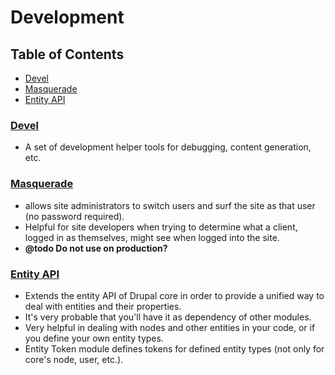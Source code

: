 # Development

## Table of Contents

  - [Devel](#devel)
  - [Masquerade](#masquarade)
  - [Entity API](#entity-api)

### [Devel](https://www.drupal.org/project/devel)

  - A set of development helper tools for debugging, content generation, etc.

### [Masquerade](https://www.drupal.org/project/masquerade)

  - allows site administrators to switch users and surf the site as that user (no password required).
  - Helpful for site developers when trying to determine what a client, logged in as themselves, might see when logged into the site.
  - **@todo Do not use on production?**

### [Entity API](https://www.drupal.org/project/entity)

  - Extends the entity API of Drupal core in order to provide a unified way to deal with entities and their properties.
  - It's very probable that you'll have it as dependency of other modules.
  - Very helpful in dealing with nodes and other entities in your code, or if you define your own entity types.
  - Entity Token module defines tokens for defined entity types (not only for core's node, user, etc.).